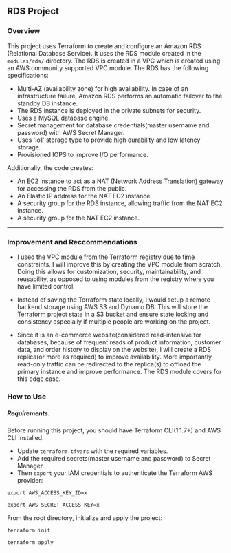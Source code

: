## RDS Project
### Overview
This project uses Terraform to create and configure an Amazon RDS (Relational Database Service). It uses the RDS module created in the `modules/rds/` directory. The RDS is created in a VPC which is created using an AWS community supported VPC module. The RDS has the following specifications:
* Multi-AZ (availability zone) for high availability. In case of an infrastructure failure, Amazon RDS performs an automatic failover to the standby DB instance.
* The RDS instance is deployed in the private subnets for security.
* Uses a MySQL database engine.
* Secret management for database credentials(master username and password) with AWS Secret Manager.
* Uses 'io1' storage type to provide high durability and low latency storage.
* Provisioned IOPS to improve I/O performance.

Additionally, the code creates:
* An EC2 instance to act as a NAT (Network Address Translation) gateway for accessing the RDS from the public.
* An Elastic IP address for the NAT EC2 instance.
* A security group for the RDS instance, allowing traffic from the NAT EC2 instance.
* A security group for the NAT EC2 instance.


----
### Improvement and Reccommendations

* I used the VPC module from the Terraform registry due to time constraints. I will improve this by creating the VPC module from scratch. Doing this allows for customization, security, maintainability, and reusability, as opposed to using modules from the registry where you have limited control.

* Instead of saving the Terraform state locally, I would setup a remote backend storage using AWS S3 and Dynamo DB. This will store the Terraform project state in a S3 bucket and ensure state locking and consistency especially if multiple people are working on the project.

* Since it is an e-commerce website(considered read-intensive for databases, because of frequent reads of product information, customer data, and order history to display on the website), I will create a RDS replica(or more as required) to improve availability. More importantly, read-only traffic can be redirected to the replica(s) to offload the primary instance and improve performance. The RDS module covers for this edge case.


### How to Use
##### Requirements:
Before running this project, you should have Terraform CLI(1.1.7+) and AWS CLI installed.
* Update `terraform.tfvars` with the required variables.
* Add the required secrets(master username and password) to Secret Manager.
* Then `export` your IAM credentials to authenticate the Terraform AWS provider:

```
export AWS_ACCESS_KEY_ID=x
```
```
export AWS_SECRET_ACCESS_KEY=x
```

From the root directory, initialize and apply the project:
```
terraform init
```
```
terraform apply
```
